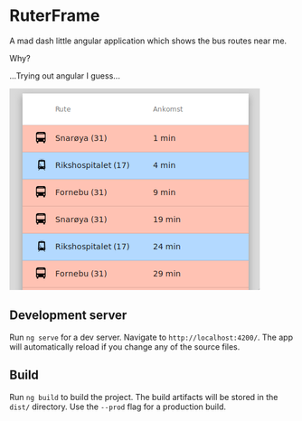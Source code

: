 # RuterFrame

A mad dash little angular application which shows the bus routes near me.

Why?

...Trying out angular I guess...

![Application screenshot](docs/img/rute_screenshot.png)

## Development server

Run `ng serve` for a dev server. Navigate to `http://localhost:4200/`. The app will automatically reload if you change any of the source files.

## Build

Run `ng build` to build the project. The build artifacts will be stored in the `dist/` directory. Use the `--prod` flag for a production build.

